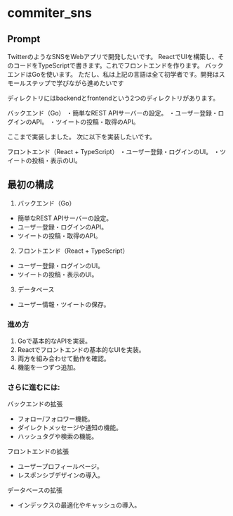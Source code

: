 # commiter_sns

## Prompt

TwitterのようなSNSをWebアプリで開発したいです。
ReactでUIを構築し、そのコードをTypeScriptで書きます。これでフロントエンドを作ります。
バックエンドはGoを使います。
ただし、私は上記の言語は全て初学者です。開発はスモールステップで学びながら進めたいです

ディレクトリにはbackendとfrontendという2つのディレクトリがあります。

バックエンド（Go）
・簡単なREST APIサーバーの設定。
・ユーザー登録・ログインのAPI。
・ツイートの投稿・取得のAPI。

ここまで実装しました。
次に以下を実装したいです。

フロントエンド（React + TypeScript）
・ユーザー登録・ログインのUI。
・ツイートの投稿・表示のUI。



## 最初の構成
1. バックエンド（Go）

- 簡単なREST APIサーバーの設定。
- ユーザー登録・ログインのAPI。
- ツイートの投稿・取得のAPI。

2. フロントエンド（React + TypeScript）

- ユーザー登録・ログインのUI。
- ツイートの投稿・表示のUI。

3. データベース

- ユーザー情報・ツイートの保存。


### 進め方
1. Goで基本的なAPIを実装。
2. Reactでフロントエンドの基本的なUIを実装。
3. 両方を組み合わせて動作を確認。
4. 機能を一つずつ追加。

### さらに進むには:
バックエンドの拡張
- フォロー/フォロワー機能。
- ダイレクトメッセージや通知の機能。
- ハッシュタグや検索の機能。

フロントエンドの拡張
- ユーザープロフィールページ。
- レスポンシブデザインの導入。

データベースの拡張
- インデックスの最適化やキャッシュの導入。

